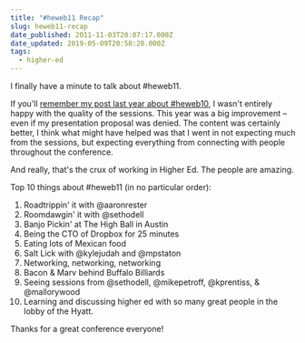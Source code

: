 ```yaml
---
title: "#heweb11 Recap"
slug: heweb11-recap
date_published: 2011-11-03T20:07:17.000Z
date_updated: 2019-05-09T20:58:28.000Z
tags:
  - higher-ed
---
```


I finally have a minute to talk about #heweb11.

If you'll [remember my post last year about #heweb10](https://joelgoodman.co/state-of-highedweb/), I wasn't entirely happy with the quality of the sessions. This year was a big improvement – even if my presentation proposal was denied. The content was certainly better, I think what might have helped was that I went in not expecting much from the sessions, but expecting everything from connecting with people throughout the conference.

And really, that's the crux of working in Higher Ed. The people are amazing.

Top 10 things about #heweb11 (in no particular order):

1. Roadtrippin' it with @aaronrester
2. Roomdawgin' it with @sethodell
3. Banjo Pickin' at The High Ball in Austin
4. Being the CTO of Dropbox for 25 minutes
5. Eating lots of Mexican food
6. Salt Lick with @kylejudah and @mpstaton
7. Networking, networking, networking
8. Bacon & Marv behind Buffalo Billiards
9. Seeing sessions from @sethodell, @mikepetroff, @kprentiss, & @mallorywood
10. Learning and discussing higher ed with so many great people in the lobby of the Hyatt.

Thanks for a great conference everyone!
